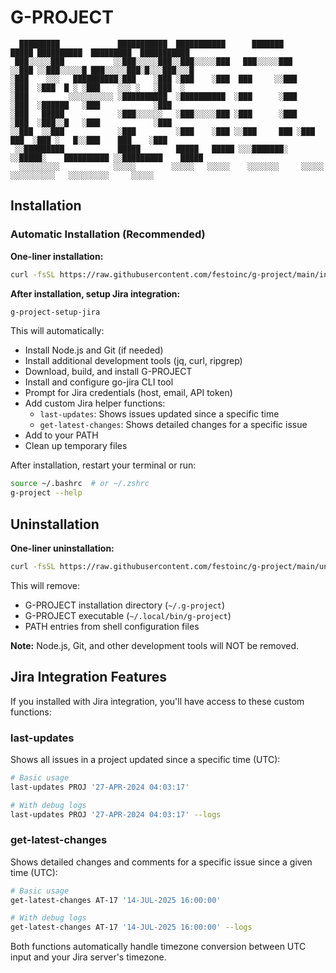 # G-PROJECT

```
  █████████             ███████████  ███████████      ███████         █████ ██████████  █████████  ███████████
 ███░░░░░███           ░░███░░░░░███░░███░░░░░███   ███░░░░░███      ░░███ ░░███░░░░░█ ███░░░░░███░█░░░███░░░█
░███    ░░░   ██████████░███    ░███ ░███    ░███  ███     ░░███      ░███  ░███  █ ░ ░███    ░░░ ░   ░███  ░ 
░███         ░░░░░░░░░░ ░██████████  ░██████████  ░███      ░███      ░███  ░██████   ░███            ░███   
░███   █████            ░███░░░░░░   ░███░░░░░███ ░███      ░███      ░███  ░███░░█   ░███            ░███   
░░███  ░░███            ░███         ░███    ░███ ░░███     ███ ░███   ███  ░███ ░   █░░███    ███    ░███   
 ░░█████████            █████        █████   █████ ░░░███████░  ░░█████░    ██████████ ░░█████████    █████   
  ░░░░░░░░░            ░░░░░        ░░░░░   ░░░░░    ░░░░░░░     ░░░░░    ░░░░░░░░░░   ░░░░░░░░░     ░░░░░   
```

## Installation

### Automatic Installation (Recommended)

**One-liner installation:**
```bash
curl -fsSL https://raw.githubusercontent.com/festoinc/g-project/main/install.sh | bash
```

**After installation, setup Jira integration:**
```bash
g-project-setup-jira
```

This will automatically:
- Install Node.js and Git (if needed)
- Install additional development tools (jq, curl, ripgrep)
- Download, build, and install G-PROJECT
- Install and configure go-jira CLI tool
- Prompt for Jira credentials (host, email, API token)
- Add custom Jira helper functions:
  - `last-updates`: Shows issues updated since a specific time
  - `get-latest-changes`: Shows detailed changes for a specific issue
- Add to your PATH
- Clean up temporary files

After installation, restart your terminal or run:
```bash
source ~/.bashrc  # or ~/.zshrc
g-project --help
```

## Uninstallation

**One-liner uninstallation:**
```bash
curl -fsSL https://raw.githubusercontent.com/festoinc/g-project/main/uninstall.sh | bash
```

This will remove:
- G-PROJECT installation directory (`~/.g-project`)
- G-PROJECT executable (`~/.local/bin/g-project`)
- PATH entries from shell configuration files

**Note:** Node.js, Git, and other development tools will NOT be removed.

## Jira Integration Features

If you installed with Jira integration, you'll have access to these custom functions:

### last-updates
Shows all issues in a project updated since a specific time (UTC):
```bash
# Basic usage
last-updates PROJ '27-APR-2024 04:03:17'

# With debug logs
last-updates PROJ '27-APR-2024 04:03:17' --logs
```

### get-latest-changes
Shows detailed changes and comments for a specific issue since a given time (UTC):
```bash
# Basic usage
get-latest-changes AT-17 '14-JUL-2025 16:00:00'

# With debug logs
get-latest-changes AT-17 '14-JUL-2025 16:00:00' --logs
```

Both functions automatically handle timezone conversion between UTC input and your Jira server's timezone.
